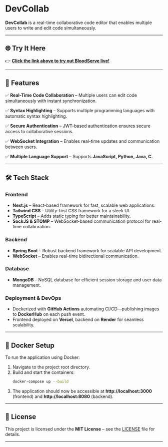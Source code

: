 # **DevCollab**  

**DevCollab** is a real-time collaborative code editor that enables multiple users to write and edit code simultaneously.  

---

## 🌐 Try It Here

👉 **[Click the link above to try out BloodServe live!](https://blood-serve.vercel.app/)**  

---

## 🚀 **Features**  

✅ **Real-Time Code Collaboration** – Multiple users can edit code simultaneously with instant synchronization.  

✅ **Syntax Highlighting** – Supports multiple programming languages with automatic syntax highlighting.  

✅ **Secure Authentication** – JWT-based authentication ensures secure access to collaborative sessions.  

✅ **WebSocket Integration** – Enables real-time updates and communication between users.    

✅ **Multiple Language Support** – Supports **JavaScript, Python, Java, C**.  

---

## 🛠 **Tech Stack**  

### **Frontend**  
-  **Next.js** – React-based framework for fast, scalable web applications.  
-  **Tailwind CSS** – Utility-first CSS framework for a sleek UI.  
-  **TypeScript** – Adds static typing for better maintainability.  
-  **SockJS & STOMP** – WebSocket-based communication protocol for real-time collaboration.   

### **Backend**  
-  **Spring Boot** – Robust backend framework for scalable API development.  
-  **WebSocket** – Enables real-time bidirectional communication.  

### **Database**  
-  **MongoDB** – NoSQL database for efficient session storage and user data management.

### Deployment & DevOps  

- Dockerized with **GitHub Actions** automating CI/CD—publishing images to **DockerHub** on each push event.  
- Frontend deployed on **Vercel**, backend on **Render** for seamless scalability.  


--- 

## 🐳 Docker Setup

To run the application using Docker:

1. Navigate to the project root directory.
2. Build and start the containers:
   ```sh
   docker-compose up --build
   ```
3. The application should now be accessible at **http://localhost:3000** (frontend) and **http://localhost:8080** (backend).

---

## 📜 **License**  

This project is licensed under the **MIT License** – see the [LICENSE](./LICENSE) file for details.  

---
